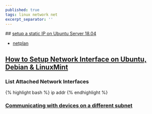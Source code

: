 ```yaml
---
published: true
tags: linux network net
excerpt_separator: ''
---
```

## [setup a static IP on Ubuntu Server 18.04](https://askubuntu.com/questions/1029531/how-to-setup-a-static-ip-on-ubuntu-server-18-04)
- [netplan](https://www.linuxjournal.com/content/have-plan-netplan)

## [How to Setup Network Interface on Ubuntu, Debian & LinuxMint](https://tecadmin.net/setup-network-interface-on-ubuntu-debian-and-linuxmint/)

### List Attached Network Interfaces
{% highlight bash %}
ip addr
{% endhighlight %}


### [Communicating with devices on a different subnet](https://superuser.com/questions/860949/communicating-with-devices-on-a-different-subnet)
